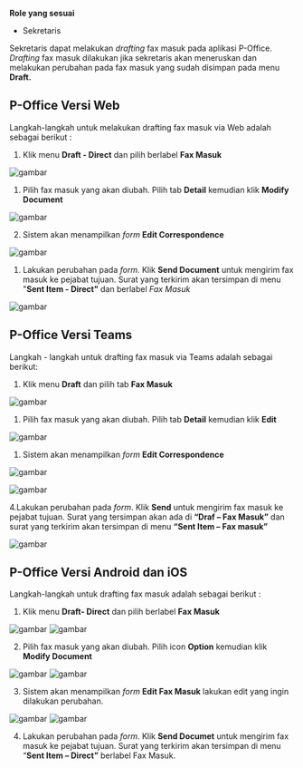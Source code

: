 **Role yang sesuai**

- Sekretaris

Sekretaris dapat melakukan _drafting_ fax masuk pada aplikasi P-Office. _Drafting_ fax masuk dilakukan jika sekretaris akan meneruskan dan melakukan perubahan pada fax masuk yang sudah disimpan pada menu **Draft.** 


## **P-Office Versi Web**

Langkah-langkah untuk melakukan drafting fax masuk via Web adalah sebagai berikut :

1.    Klik menu **Draft - Direct** dan pilih berlabel **Fax Masuk**

![gambar](FaxMasuk/FM_WEB/02DraftFM01.png) 

1. Pilih fax masuk yang akan diubah. Pilih tab **Detail** kemudian klik **Modify Document**

![gambar](FaxMasuk/FM_WEB/02DraftFM02.png) 

2. Sistem akan menampilkan _form_ **Edit Correspondence**

![gambar](FaxMasuk/FM_WEB/02DraftFM03.png) 

1. Lakukan perubahan pada _form_. Klik **Send Document** untuk mengirim fax masuk ke pejabat tujuan. Surat yang terkirim akan tersimpan di menu "**Sent Item - Direct"** dan berlabel *Fax Masuk*

![gambar](FaxMasuk/FM_WEB/02DraftFM03F2.png) 

## **P-Office Versi Teams**

Langkah - langkah untuk drafting fax masuk via Teams adalah sebagai berikut:

1. Klik menu **Draft** dan pilih tab **Fax Masuk**

![gambar](FaxMasuk/FM_Teams/FM06.png)

1. Pilih fax masuk yang akan diubah. Pilih tab **Detail** kemudian klik **Edit**

![gambar](FaxMasuk/FM_Teams/FM07.png)

1. Sistem akan menampilkan _form_ **Edit Correspondence**

![gambar](FaxMasuk/FM_Teams/FM08.png)

![gambar](FaxMasuk/FM_Teams/FM09.png)

4.Lakukan perubahan pada _form_. Klik **Send** untuk mengirim fax masuk ke pejabat tujuan. Surat yang tersimpan akan ada di **“Draf – Fax Masuk”** dan surat yang terkirim akan tersimpan di menu **“Sent Item – Fax masuk”** 

![gambar](FaxMasuk/FM_Teams/FM10.png)


## **P-Office Versi Android dan iOS**

Langkah-langkah untuk drafting fax masuk adalah sebagai berikut :

1. Klik menu **Draft- Direct** dan pilih berlabel **Fax Masuk**

![gambar](FaxMasuk/FM_Android/DraftFM/02A01.png) ![gambar](FaxMasuk/FM_Android/DraftFM/02A02.png) 

2. Pilih fax masuk yang akan diubah. Pilih icon **Option** kemudian klik **Modify Document**

![gambar](FaxMasuk/FM_Android/DraftFM/02A03.png) ![gambar](FaxMasuk/FM_Android/DraftFM/02A04.png)

3. Sistem akan menampilkan _form_ **Edit Fax Masuk** lakukan edit yang ingin dilakukan perubahan.

![gambar](FaxMasuk/FM_Android/DraftFM/02A05.png)
![gambar](FaxMasuk/FM_Android/DraftFM/02A06.png)

4. Lakukan perubahan pada _form_. Klik **Send Documet** untuk mengirim fax masuk ke pejabat tujuan. Surat yang terkirim akan tersimpan di menu “**Sent Item – Direct”** berlabel Fax Masuk.
   

